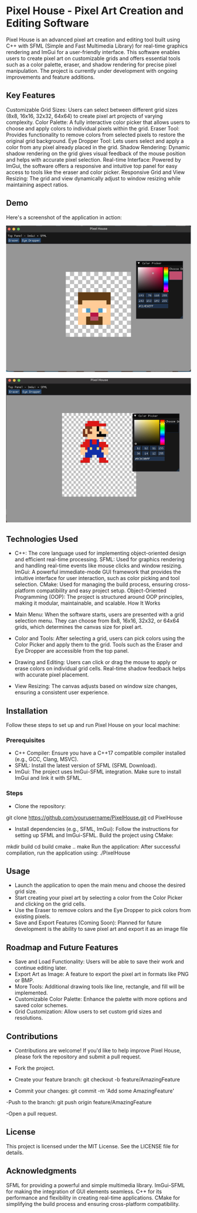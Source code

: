 # Pixel House - Pixel Art Creation and Editing Software

Pixel House is an advanced pixel art creation and editing tool built using C++ with SFML (Simple and Fast Multimedia Library) for real-time graphics rendering and ImGui for a user-friendly interface. This software enables users to create pixel art on customizable grids and offers essential tools such as a color palette, eraser, and shadow rendering for precise pixel manipulation. The project is currently under development with ongoing improvements and feature additions.

## Key Features
Customizable Grid Sizes: Users can select between different grid sizes (8x8, 16x16, 32x32, 64x64) to create pixel art projects of varying complexity.
Color Palette: A fully interactive color picker that allows users to choose and apply colors to individual pixels within the grid.
Eraser Tool: Provides functionality to remove colors from selected pixels to restore the original grid background.
Eye Dropper Tool: Lets users select and apply a color from any pixel already placed in the grid.
Shadow Rendering: Dynamic shadow rendering on the grid gives visual feedback of the mouse position and helps with accurate pixel selection.
Real-time Interface: Powered by ImGui, the software offers a responsive and intuitive top panel for easy access to tools like the eraser and color picker.
Responsive Grid and View Resizing: The grid and view dynamically adjust to window resizing while maintaining aspect ratios.

## Demo 
Here's a screenshot of the application in action:

![Demo of Pixel House](/src/DemoOne.png)

![Demo of Pixel House](/src/DemoTwo.png)

## Technologies Used
- C++: The core language used for implementing object-oriented design and efficient real-time processing.
SFML: Used for graphics rendering and handling real-time events like mouse clicks and window resizing.
ImGui: A powerful immediate-mode GUI framework that provides the intuitive interface for user interaction, such as color picking and tool selection.
CMake: Used for managing the build process, ensuring cross-platform compatibility and easy project setup.
Object-Oriented Programming (OOP): The project is structured around OOP principles, making it modular, maintainable, and scalable.
How It Works

- Main Menu: When the software starts, users are presented with a grid selection menu. They can choose from 8x8, 16x16, 32x32, or 64x64 grids, which determines the canvas size for pixel art.
- Color and Tools: After selecting a grid, users can pick colors using the Color Picker and apply them to the grid. Tools such as the Eraser and Eye Dropper are accessible from the top panel.
- Drawing and Editing: Users can click or drag the mouse to apply or erase colors on individual grid cells. Real-time shadow feedback helps with accurate pixel placement.
- View Resizing: The canvas adjusts based on window size changes, ensuring a consistent user experience.

## Installation
Follow these steps to set up and run Pixel House on your local machine:

### Prerequisites
- C++ Compiler: Ensure you have a C++17 compatible compiler installed (e.g., GCC, Clang, MSVC).
- SFML: Install the latest version of SFML (SFML Download).
- ImGui: The project uses ImGui-SFML integration. Make sure to install ImGui and link it with SFML.

### Steps
- Clone the repository:

git clone https://github.com/yourusername/PixelHouse.git
cd PixelHouse

- Install dependencies
(e.g., SFML, ImGui): Follow the instructions for setting up SFML and ImGui-SFML.
Build the project using CMake:

mkdir build
cd build
cmake ..
make
Run the application: After successful compilation, run the application using:
./PixelHouse

## Usage
- Launch the application to open the main menu and choose the desired grid size.
- Start creating your pixel art by selecting a color from the Color Picker and clicking on the grid cells.
- Use the Eraser to remove colors and the Eye Dropper to pick colors from existing pixels.
- Save and Export Features (Coming Soon): Planned for future development is the ability to save pixel art and export it as an image file

## Roadmap and Future Features
- Save and Load Functionality: Users will be able to save their work and continue editing later.
- Export Art as Image: A feature to export the pixel art in formats like PNG or BMP.
- More Tools: Additional drawing tools like line, rectangle, and fill will be implemented.
- Customizable Color Palette: Enhance the palette with more options and saved color schemes.
- Grid Customization: Allow users to set custom grid sizes and resolutions.

## Contributions
- Contributions are welcome!
If you'd like to help improve Pixel House, please fork the repository and submit a pull request.

- Fork the project.
- Create your feature branch:
git checkout -b feature/AmazingFeature

- Commit your changes:
git commit -m 'Add some AmazingFeature'

-Push to the branch:
git push origin feature/AmazingFeature

-Open a pull request.

## License
This project is licensed under the MIT License. See the LICENSE file for details.

## Acknowledgments
SFML for providing a powerful and simple multimedia library.
ImGui-SFML for making the integration of GUI elements seamless.
C++ for its performance and flexibility in creating real-time applications.
CMake for simplifying the build process and ensuring cross-platform compatibility.
